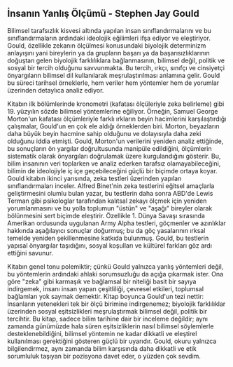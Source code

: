 ## İnsanın Yanlış Ölçümü - Stephen Jay Gould

Bilimsel tarafsızlık kisvesi altında yapılan insan sınıflandırmalarını ve bu sınıflandırmaların ardındaki ideolojik eğilimleri ifşa ediyor ve eleştiriyor. Gould, özellikle zekanın ölçülmesi konusundaki biyolojik determinizm anlayışını yani bireylerin ya da grupların başarı ya da başarısızlıklarının doğuştan gelen biyolojik farklılıklara bağlanmasının, bilimsel değil, politik ve sosyal bir tercih olduğunu savvunmakta. Bu tercih, ırkçı, sınıfçı ve cinsiyetçi önyargıların bilimsel dil kullanılarak meşrulaştırılması anlamına gelir. Gould bu süreci tarihsel örneklerle, hem veriler hem yöntemler hem de yorumlar üzerinden detaylıca analiz ediyor.

Kitabın ilk bölümlerinde kronometri (kafatası ölçüleriyle zeka belirleme) gibi 19. yüzyılın sözde bilimsel yöntemlerine eğiliyor. Örneğin, Samuel George Morton'un kafatası ölçümleriyle farklı ırkların beyin hacimlerini karşılaştırdığı çalışmalar, Gould'un en çok ele aldığı örneklerden biri. Morton, beyazların daha büyük beyin hacmine sahip olduğunu ve dolayısıyla daha zeki olduğunu iddia etmişti. Gould, Morton'un verilerini yeniden analiz ettiğinde, bu sonuçların ön yargılar doğrultusunda manipüle edildiğini, ölçümlerin sistematik olarak önyargıları doğrulamak üzere kurgulandığını gösterir. Bu, bilim insanının veri toplarken ve analiz ederken tarafsız olamayabileceğini, bilimin de ideolojiyle iç içe geçebileceğini güçlü bir biçimde ortaya koyar. Gould kitabın ikinci yarısında, zeka testleri üzerinden yapılan sınıflandırmaları inceler. Alfred Binet'nin zeka testlerini eğitsel amaçlarla geliştirmesini olumlu bulan yazar, bu testlerin daha sonra ABD'de Lewis Terman gibi psikologlar tarafından kalıtsal zekayı ölçmek için yeniden yorumlanmasını ve bu yolla toplumun "üstün" ve "aşağı" bireyler olarak bölünmesini sert biçimde eleştirir. Özellikle 1. Dünya Savaşı sırasında Amerikan ordusunda uygulanan Army Alpha testleri, göçmenler ve azınlıklar hakkında aşağılayıcı sonuçlar doğurmuş; bu da göç yasalarının ırksal temelde yeniden şekillenmesine katkıda bulunmuş. Gould, bu testlerin yapısal önyargılar taşıdığını, sosyal koşulları ve kültürel farkları göz ardı ettiğini savunur.

Kitabın genel tonu polemiktir; çünkü Gould yalnızca yanlış yöntemleri değil, bu yöntemlerin ardındaki ahlaki sorumsuzluğu da açığa çıkarmak ister. Ona göre "zeka" gibi karmaşık ve bağlamsal bir niteliği basit bir sayıya indirgemek, insanı insan yapan çeşitliliği, çevresel etkileri, toplumsal bağlamları yok saymak demektir. Kitap boyunca Gould'un tezi nettir: İnsanların yetenekleri tek bir ölçü birimine indirgenemez; biyolojik farklılıklar üzerinden sosyal eşitsizlikleri meşrulaştırmak bilimsel değil, politik bir tercihtir. Bu kitap, sadece bilim tarihine dair bir inceleme değildir; aynı zamanda günümüzde hala süren eşitsizliklerin nasıl bilimsel söylemlerle desteklenebildiğini, bilimsel yöntemin ne kadar dikkatli ve eleştirel kullanılması gerektiğini gösteren güçlü bir uyarıdır. Gould, okuru yalnızca bilgilendirmez, aynı zamanda bilim karşısında daha dikkatli ve etik sorumluluk taşıyan bir pozisyona davet eder, o yüzden çok sevdim.